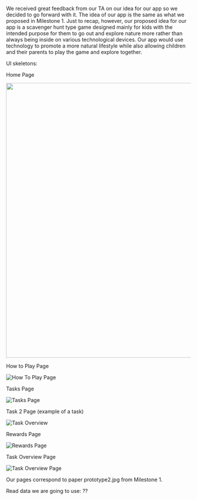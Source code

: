 We received great feedback from our TA on our idea for our app so we decided to go forward with it. The idea of our app is the same as what we proposed in Milestone 1. Just to recap, however, our proposed idea for our app is a scavenger hunt type game designed mainly for kids with the intended purpose for them to go out and explore nature more rather than always being inside on various technological devices. Our app would use technology to promote a more natural lifestyle while also allowing children and their parents to play the game and explore together.


UI skeletons:

Home Page

<img src=HomeWithLogin.PNG width="750" height="750" />

How to Play Page

![How To Play Page](howToPlay.jpg)

Tasks Page

![Tasks Page](TasksPage.jpg)

Task 2 Page (example of a task)

![Task Overview](task2.jpg)

Rewards Page

![Rewards Page](rewards.JPG)

Task Overview Page

![Task Overview Page](Task_overview.jpg)



Our pages correspond to paper prototype2.jpg from Milestone 1. 

Read data we are going to use: ??

